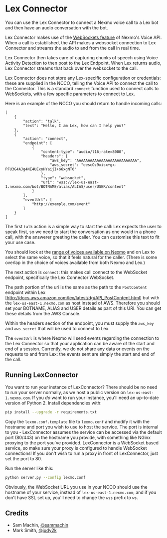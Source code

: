 # Lex Connector

You can use the Lex Connector to connect a Nexmo voice call to a Lex bot and then have an audio conversation with the bot.

Lex Connector makes use of the [WebSockets feature](https://docs.nexmo.com/voice/voice-api/websockets) of Nexmo's Voice API. When a call is established, the API makes a websocket connection to Lex Connector and streams the audio to and from the call in real time.

Lex Connector then takes care of capturing chunks of speech using Voice Activity Detection to then post to the Lex Endpoint. When Lex returns audio, Lex Connector streams that back over the websocket to the call.

Lex Connector does not store any Lex-specific configuration or credentials: these are supplied in the NCCO, telling the Voice API to connect the call to the Connector. This is a standard `connect` function used to connect calls to WebSockets, with a few specific parameters to connect to Lex.

Here is an example of the NCCO you should return to handle incoming calls:

```
[
    {
        "action": "talk",
        "text": "Hello, I am Lex, how can I help you?"
    },
    {
        "action": "connect",
        "endpoint": [
            {
                "content-type": "audio/l16;rate=8000",
                "headers": {
                    "aws_key": "AAAAAAAAAAAAAAAAAAAAAAAAAAA",
                    "aws_secret": "eescOz9xisx+gx-PFU3G4AJg4NE4UExnHYaijI+o6xgNT0"
                },
                "type": "websocket",
                "uri": "wss://lex-us-east-1.nexmo.com/bot/BOTNAME/alias/ALIAS/user/USER/content"
            }
        ],
        "eventUrl": [
            "http://example.com/event"
        ]
    }
]
```

The first `talk` action is a simple way to start the call: Lex expects the user to speak first, so we need to start the conversation as one would in a phone call, with the answerer greeting the caller. You can customise this text to fit your use case.

You should look at the [range of voices available on Nexmo](https://docs.nexmo.com/voice/voice-api/ncco-reference#talk) and on Lex to select the same voice, so that it feels natural for the caller. (There is some overlap in the choice of voices available from both Nexmo and Lex.)

The next action is `connect`: this makes call connect to the WebSocket endpoint, specifically the Lex Connector WebSocket.

The path portion of the uri is the same as the path to the `PostContent` endpoint within Lex [http://docs.aws.amazon.com/lex/latest/dg/API_PostContent.html] but with the `lex-us-east-1.nexmo.com` as host instead of AWS. Therefore you should set your BOTNAME, ALIAS and USER details as part of this URI. You can get these details from the AWS Console.

Within the headers section of the endpoint, you must supply the `aws_key` and `aws_secret` that will be used to connect to Lex.

The `eventUrl` is where Nexmo will send events regarding the connection to the Lex Connector so that your application can be aware of the start and end of a session. Currently, we do not share any data or events on the requests to and from Lex: the events sent are simply the start and end of the call.


## Running LexConnector

You want to run your instance of LexConnector? There should be no need to run your server normally, as we host a public version on `lex-us-east-1.nexmo.com`. If you *do* want to run your instance, you'll need an up-to-date version of Python 2. Install dependencies with:

```bash
pip install --upgrade -r requirements.txt
```

Copy the `lexmo.conf.template` file to `lexmo.conf` and modify it with the hostname and port you wish to use to host the service. The port is internal to you - LexConnector assumes the service can be accessed via the default port (80/443) on the hostname you provide, with something like NGinx proxying to the port you've provided. LexConnector is a WebSocket based service, so make sure your proxy is configured to handle WebSocket connections! If you don't wish to run a proxy in front of LexConnector, just set the port to 80.

Run the server like this:

```bash
python server.py --config lexmo.conf
```

Obviously, the WebSocket URL you use in your NCCO should use the hostname of your service, instead of `lex-us-east-1.nexmo.com`, and if you don't have SSL set up, you'll need to change the `wss` prefix to `ws`.

## Credits

* Sam Machin, [@sammachin](https://twitter.com/sammachin)
* Mark Smith, [@judy2k](https://twitter.com/judy2k)
